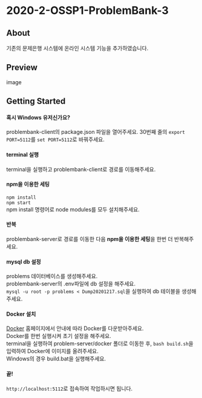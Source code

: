 # 2020-2-OSSP1-ProblemBank-3
## About
기존의 문제은행 시스템에 온라인 시스템 기능을 추가하였습니다.

## Preview
image

## Getting Started
#### 혹시 Windows 유저신가요?
problembank-client의 package.json 파일을 열어주세요.
30번째 줄의 `export PORT=5112`를 `set PORT=5112`로 바꿔주세요.

#### terminal 실행
terminal을 실행하고 problembank-client로 경로를 이동해주세요.

#### npm을 이용한 세팅
`npm install`<br>`npm start`<br>
npm install 명령어로 node modules를 모두 설치해주세요.

#### 반복
problembank-server로 경로를 이동한 다음 **npm을 이용한 세팅**을 한번 더 반복해주세요.

#### mysql db 설정
problems 데이터베이스를 생성해주세요.
<br>problembank-server의 .env파일에 db 설정을 해주세요.
<br>`mysql -u root -p problems < Dump20201217.sql`을 실행하여 db 테이블을 생성해주세요.

#### Docker 설치
[Docker](https://www.docker.com/get-started) 홈페이지에서 안내에 따라 Docker를 다운받아주세요.
<br>Docker를 한번 실행시켜 초기 설정을 해주세요.
<br>terminal을 실행하여 problem-server/docker 폴더로 이동한 후, `bash build.sh`을 입력하여 Docker에 이미지를 올려주세요.
<br>Windows의 경우 build.bat을 실행해주세요.

#### 끝!
`http://localhost:5112`로 접속하여 작업하시면 됩니다.

